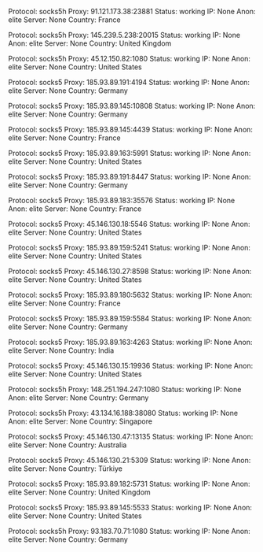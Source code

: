 Protocol: socks5h
Proxy: 91.121.173.38:23881
Status: working
IP: None
Anon: elite
Server: None
Country: France

Protocol: socks5h
Proxy: 145.239.5.238:20015
Status: working
IP: None
Anon: elite
Server: None
Country: United Kingdom

Protocol: socks5h
Proxy: 45.12.150.82:1080
Status: working
IP: None
Anon: elite
Server: None
Country: United States

Protocol: socks5
Proxy: 185.93.89.191:4194
Status: working
IP: None
Anon: elite
Server: None
Country: Germany

Protocol: socks5
Proxy: 185.93.89.145:10808
Status: working
IP: None
Anon: elite
Server: None
Country: Germany

Protocol: socks5
Proxy: 185.93.89.145:4439
Status: working
IP: None
Anon: elite
Server: None
Country: France

Protocol: socks5
Proxy: 185.93.89.163:5991
Status: working
IP: None
Anon: elite
Server: None
Country: United States

Protocol: socks5
Proxy: 185.93.89.191:8447
Status: working
IP: None
Anon: elite
Server: None
Country: Germany

Protocol: socks5
Proxy: 185.93.89.183:35576
Status: working
IP: None
Anon: elite
Server: None
Country: France

Protocol: socks5
Proxy: 45.146.130.18:5546
Status: working
IP: None
Anon: elite
Server: None
Country: United States

Protocol: socks5
Proxy: 185.93.89.159:5241
Status: working
IP: None
Anon: elite
Server: None
Country: United States

Protocol: socks5
Proxy: 45.146.130.27:8598
Status: working
IP: None
Anon: elite
Server: None
Country: United States

Protocol: socks5
Proxy: 185.93.89.180:5632
Status: working
IP: None
Anon: elite
Server: None
Country: France

Protocol: socks5
Proxy: 185.93.89.159:5584
Status: working
IP: None
Anon: elite
Server: None
Country: Germany

Protocol: socks5
Proxy: 185.93.89.163:4263
Status: working
IP: None
Anon: elite
Server: None
Country: India

Protocol: socks5
Proxy: 45.146.130.15:19936
Status: working
IP: None
Anon: elite
Server: None
Country: United States

Protocol: socks5h
Proxy: 148.251.194.247:1080
Status: working
IP: None
Anon: elite
Server: None
Country: Germany

Protocol: socks5h
Proxy: 43.134.16.188:38080
Status: working
IP: None
Anon: elite
Server: None
Country: Singapore

Protocol: socks5
Proxy: 45.146.130.47:13135
Status: working
IP: None
Anon: elite
Server: None
Country: Australia

Protocol: socks5
Proxy: 45.146.130.21:5309
Status: working
IP: None
Anon: elite
Server: None
Country: Türkiye

Protocol: socks5
Proxy: 185.93.89.182:5731
Status: working
IP: None
Anon: elite
Server: None
Country: United Kingdom

Protocol: socks5
Proxy: 185.93.89.145:5533
Status: working
IP: None
Anon: elite
Server: None
Country: United States

Protocol: socks5h
Proxy: 93.183.70.71:1080
Status: working
IP: None
Anon: elite
Server: None
Country: Germany


